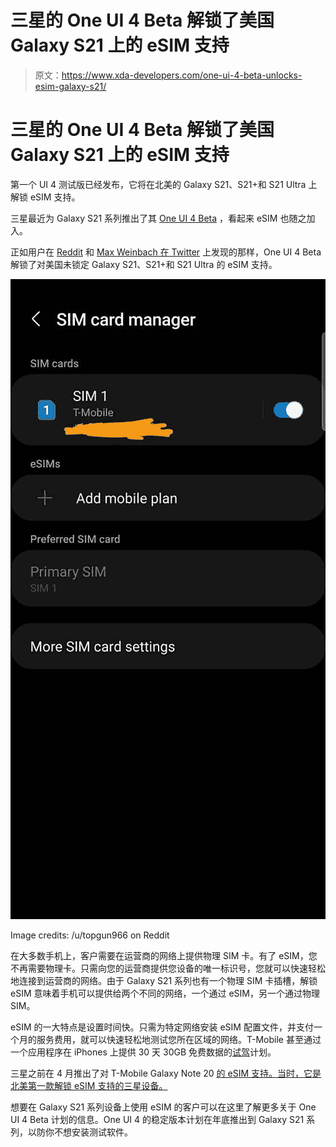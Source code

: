 # 三星的 One UI 4 Beta 解锁了美国 Galaxy S21 上的 eSIM 支持

> 原文：<https://www.xda-developers.com/one-ui-4-beta-unlocks-esim-galaxy-s21/>

# 三星的 One UI 4 Beta 解锁了美国 Galaxy S21 上的 eSIM 支持

第一个 UI 4 测试版已经发布，它将在北美的 Galaxy S21、S21+和 S21 Ultra 上解锁 eSIM 支持。

三星最近为 Galaxy S21 系列推出了其 [One UI 4 Beta](https://www.xda-developers.com/one-ui-4-beta-features-overview/) ，看起来 eSIM 也随之加入。

正如用户在 [Reddit](https://www.reddit.com/r/tmobile/comments/po24dy/samsung_oneui_beta_on_the_s21_ultra_adds_esim/) 和 [Max Weinbach 在 Twitter](https://twitter.com/MaxWinebach/status/1437764753682800641) 上发现的那样，One UI 4 Beta 解锁了对美国未锁定 Galaxy S21、S21+和 S21 Ultra 的 eSIM 支持。

 <picture>![s21 esim screenshot](img/1aab1525968571df4830c24e264a26c8.png)</picture> 

Image credits: /u/topgun966 on Reddit

在大多数手机上，客户需要在运营商的网络上提供物理 SIM 卡。有了 eSIM，您不再需要物理卡。只需向您的运营商提供您设备的唯一标识号，您就可以快速轻松地连接到运营商的网络。由于 Galaxy S21 系列也有一个物理 SIM 卡插槽，解锁 eSIM 意味着手机可以提供给两个不同的网络，一个通过 eSIM，另一个通过物理 SIM。

eSIM 的一大特点是设置时间快。只需为特定网络安装 eSIM 配置文件，并支付一个月的服务费用，就可以快速轻松地测试您所在区域的网络。T-Mobile 甚至通过一个应用程序在 iPhones 上提供 30 天 30GB 免费数据的[试驾](https://www.t-mobile.com/offers/free-trial)计划。

三星之前在 4 月推出了对 T-Mobile Galaxy Note 20 [的 eSIM 支持。当时，它是北美第一款解锁 eSIM 支持的三星设备。](https://www.xda-developers.com/t-mobile-note-20-ultra-adds-esim-support/)

想要在 Galaxy S21 系列设备上使用 eSIM 的客户可以在这里了解更多关于 One UI 4 Beta 计划的信息。One UI 4 的稳定版本计划在年底推出到 Galaxy S21 系列，以防你不想安装测试软件。